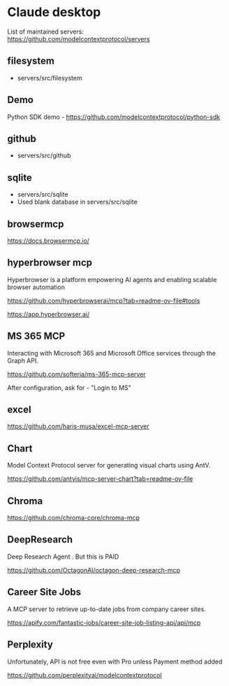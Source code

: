 # Claude desktop

List of maintained servers: https://github.com/modelcontextprotocol/servers

## filesystem

* servers/src/filesystem

## Demo

Python SDK demo  - https://github.com/modelcontextprotocol/python-sdk

## github

* servers/src/github

## sqlite

* servers/src/sqlite
* Used blank database in servers/src/sqlite

## browsermcp

https://docs.browsermcp.io/

## hyperbrowser mcp

Hyperbrowser is a platform empowering AI agents and enabling scalable browser automation

https://github.com/hyperbrowserai/mcp?tab=readme-ov-file#tools

https://app.hyperbrowser.ai/

## MS 365 MCP 

Interacting with Microsoft 365 and Microsoft Office services through the Graph API.

https://github.com/softeria/ms-365-mcp-server

After configuration, ask for - "Login to MS"

## excel

https://github.com/haris-musa/excel-mcp-server

## Chart 

Model Context Protocol server for generating visual charts using AntV.

https://github.com/antvis/mcp-server-chart?tab=readme-ov-file

## Chroma

https://github.com/chroma-core/chroma-mcp

## DeepResearch

Deep Research Agent . But this is PAID

https://github.com/OctagonAI/octagon-deep-research-mcp

## Career Site Jobs

A MCP server to retrieve up-to-date jobs from company career sites.

https://apify.com/fantastic-jobs/career-site-job-listing-api/api/mcp

## Perplexity

Unfortunately, API is not free even with Pro unless Payment method added

https://github.com/perplexityai/modelcontextprotocol

